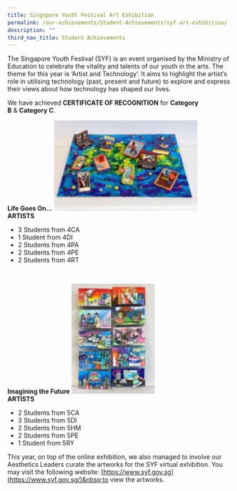 ```yaml
---
title: Singapore Youth Festival Art Exhibition
permalink: /our-achievements/Student-Achievements/syf-art-exhibition/
description: ""
third_nav_title: Student Achievements
---
```

The Singapore Youth Festival (SYF) is an event organised by the Ministry of Education to&nbsp;celebrate the vitality and talents of our youth in the arts.&nbsp;The theme for this year is ‘Artist&nbsp;and Technology’. It aims to highlight the artist’s role in utilising technology (past, present&nbsp;and future) to explore and express their views about how technology has shaped our lives.

  

We have achieved&nbsp;**CERTIFICATE OF RECOGNITION**&nbsp;for&nbsp;**Category B**&nbsp;&amp;&nbsp;**Category C**.

**Life Goes On...**
<img src="/images/Life%20Goes%20On.jpeg" alt="Life Goes On.jpg" width="322" height="203">
<br>
**ARTISTS**
* 3 Students from 4CA
* 1 Student from 4DI
* 2 Students from 4PA
* 2 Students from 4PE
* 2 Students from 4RT
<br>

**Imagining the Future**
<img src="/images/Imagining%20the%20Future.jpeg" alt="Imagining the Future.jpg" width="187" height="247">
<br>
**ARTISTS**
* 2 Students from 5CA
* 3 Students from 5DI
* 2 Students from 5HM
* 2 Students from 5PE
* 1 Student from 5RY

This year, on top of the online exhibition, we also managed to involve our Aesthetics Leaders curate the artworks for the SYF virtual exhibition. You may visit the following website:&nbsp;[https://www.syf.gov.sg](https://www.syf.gov.sg/)&nbsp;to view the artworks.